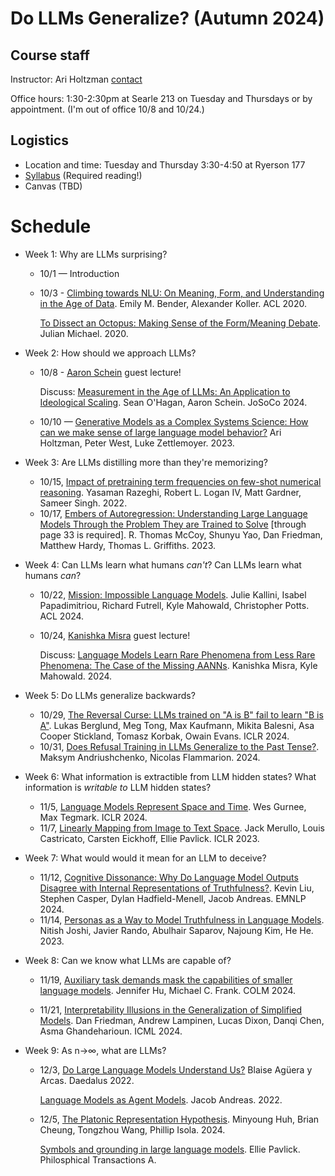 Do LLMs Generalize? (Autumn 2024)
============================

## Course staff
Instructor: Ari Holtzman [contact](mailto:ariholtzman@uchicago.edu)

Office hours: 1:30-2:30pm at Searle 213 on Tuesday and Thursdays or by appointment. (I'm out of office 10/8 and 10/24.)

## Logistics

* Location and time: Tuesday and Thursday 3:30-4:50 at Ryerson 177
* [Syllabus](syllabus.md) (Required reading!)
* Canvas (TBD)


Schedule
===========================

* Week 1:  Why are LLMs surprising?
	* 10/1 — Introduction
	* 10/3 - [Climbing towards NLU: On Meaning, Form, and Understanding in the Age of Data](https://aclanthology.org/2020.acl-main.463/). Emily M. Bender, Alexander Koller. ACL 2020.
	
		[To Dissect an Octopus: Making Sense of the Form/Meaning Debate](https://julianmichael.org/blog/2020/07/23/to-dissect-an-octopus.html). Julian Michael. 2020.
* Week 2: How should we approach LLMs?
	* 10/8 - [Aaron Schein](https://www.aaronschein.com/) guest lecture! 
	
		Discuss: [Measurement in the Age of LLMs: An Application to Ideological Scaling](https://arxiv.org/abs/2312.09203). Sean O'Hagan, Aaron Schein. JoSoCo 2024.
	* 10/10 — [Generative Models as a Complex Systems Science: How can we make sense of large language model behavior?](https://arxiv.org/abs/2308.00189) Ari Holtzman, Peter West, Luke Zettlemoyer. 2023.
* Week 3: Are LLMs distilling more than they're memorizing?
	* 10/15, [Impact of pretraining term frequencies on few-shot numerical reasoning](https://arxiv.org/abs/2202.07206). Yasaman Razeghi, Robert L. Logan IV, Matt Gardner, Sameer Singh. 2022.
	* 10/17, [Embers of Autoregression: Understanding Large Language Models Through the Problem They are Trained to Solve](https://arxiv.org/abs/2309.13638) [through page 33 is required]. R. Thomas McCoy, Shunyu Yao, Dan Friedman, Matthew Hardy, Thomas L. Griffiths. 2023.
* Week 4: Can LLMs learn what humans _can't_? Can LLMs learn what humans _can_?
	* 10/22, [Mission: Impossible Language Models](https://arxiv.org/abs/2401.06416). Julie Kallini, Isabel Papadimitriou, Richard Futrell, Kyle Mahowald, Christopher Potts. ACL 2024.
	* 10/24, [Kanishka Misra](https://kanishka.website/) guest lecture! 
	
		Discuss: [Language Models Learn Rare Phenomena from Less Rare Phenomena: The Case of the Missing AANNs](https://arxiv.org/abs/2403.19827). Kanishka Misra, Kyle Mahowald. 2024.
* Week 5: Do LLMs generalize backwards? 
	* 10/29, [The Reversal Curse: LLMs trained on "A is B" fail to learn "B is A"](https://arxiv.org/abs/2309.12288). Lukas Berglund, Meg Tong, Max Kaufmann, Mikita Balesni, Asa Cooper Stickland, Tomasz Korbak, Owain Evans. ICLR 2024.
	* 10/31, [Does Refusal Training in LLMs Generalize to the Past Tense?](https://arxiv.org/abs/2407.11969). Maksym Andriushchenko, Nicolas Flammarion. 2024.
* Week 6: What information is extractible from LLM hidden states? What information is _writable to_ LLM hidden states? 
	* 11/5, [Language Models Represent Space and Time](https://arxiv.org/abs/2310.02207). Wes Gurnee, Max Tegmark. ICLR 2024.
	* 11/7, [Linearly Mapping from Image to Text Space](https://arxiv.org/abs/2209.15162). Jack Merullo, Louis Castricato, Carsten Eickhoff, Ellie Pavlick. ICLR 2023.
* Week 7: What would would it mean for an LLM to deceive?
	* 11/12, [Cognitive Dissonance: Why Do Language Model Outputs Disagree with Internal Representations of Truthfulness?](https://arxiv.org/abs/2312.03729). Kevin Liu, Stephen Casper, Dylan Hadfield-Menell, Jacob Andreas. EMNLP 2024.
	* 11/14, [Personas as a Way to Model Truthfulness in Language Models](https://arxiv.org/abs/2310.18168). Nitish Joshi, Javier Rando, Abulhair Saparov, Najoung Kim, He He. 2023.
* Week 8: Can we know what LLMs are capable of?
	* 11/19, [Auxiliary task demands mask the capabilities of smaller language models](https://arxiv.org/abs/2404.02418). Jennifer Hu, Michael C. Frank. COLM 2024.

	* 11/21, [Interpretability Illusions in the Generalization of Simplified Models](https://arxiv.org/abs/2312.03656). Dan Friedman, Andrew Lampinen, Lucas Dixon, Danqi Chen, Asma Ghandeharioun. ICML 2024.
	
* Week 9: As n->∞, what are LLMs?
	* 12/3, [Do Large Language Models Understand Us?](https://direct.mit.edu/daed/article/151/2/183/110604/Do-Large-Language-Models-Understand-Us) Blaise Agüera y Arcas. Daedalus 2022.
		
		[Language Models as Agent Models](https://arxiv.org/abs/2212.01681). Jacob Andreas. 2022.

	* 12/5, [The Platonic Representation Hypothesis](https://arxiv.org/abs/2405.07987). Minyoung Huh, Brian Cheung, Tongzhou Wang, Phillip Isola. 2024.

		[Symbols and grounding in large language models](https://royalsocietypublishing.org/doi/10.1098/rsta.2022.0041). Ellie Pavlick. Philosphical Transactions A.



